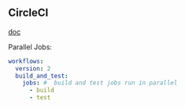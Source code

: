 CircleCI
-

[doc](https://circleci.com/docs/)

Parallel Jobs:

````yaml
workflows:
  version: 2
  build_and_test:
    jobs: #  build and test jobs run in parallel
      - build
      - test
````
